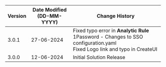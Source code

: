 | **Version** | **Date Modified (DD-MM-YYYY)** | **Change History**                     |
|-------------|--------------------------------|----------------------------------------|
| 3.0.1       | 27-06-2024                     | Fixed typo error in **Analytic Rule**  1Password - Changes to SSO configuration.yaml </br> Fixed Logo link and typo in CreateUI              |
| 3.0.0       | 12-06-2024                     | Initial Solution Release               | 